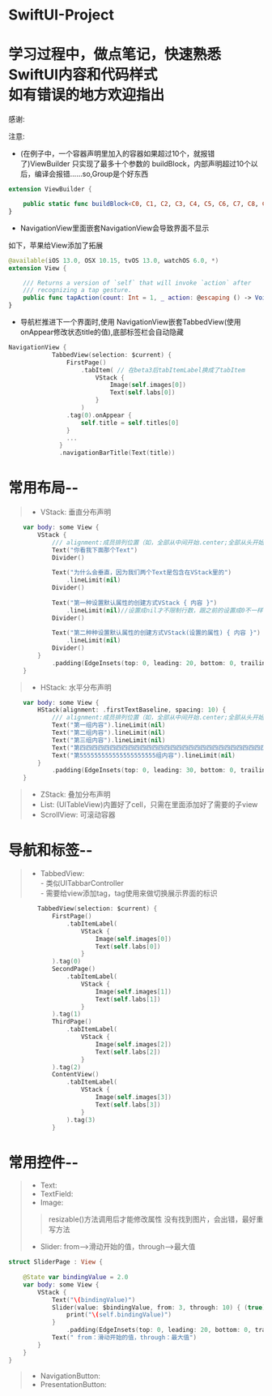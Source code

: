 # SwiftUI-Project
学习过程中，做点笔记，快速熟悉SwiftUI内容和代码样式       
如有错误的地方欢迎指出
==================

感谢:  


注意:    
* (在例子中，一个容器声明里加入的容器如果超过10个，就报错了)ViewBuilder 只实现了最多十个参数的 buildBlock，内部声明超过10个以后，编译会报错……so,Group是个好东西
```swift
extension ViewBuilder {

    public static func buildBlock<C0, C1, C2, C3, C4, C5, C6, C7, C8, C9>(_ c0: C0, _ c1: C1, _ c2: C2, _ c3: C3, _ c4: C4, _ c5: C5, _ c6: C6, _ c7: C7, _ c8: C8, _ c9: C9) -> TupleView<(C0, C1, C2, C3, C4, C5, C6, C7, C8, C9)> where C0 : View, C1 : View, C2 : View, C3 : View, C4 : View, C5 : View, C6 : View, C7 : View, C8 : View, C9 : View
}
```
* NavigationView里面嵌套NavigationView会导致界面不显示

如下，苹果给View添加了拓展
```swift
@available(iOS 13.0, OSX 10.15, tvOS 13.0, watchOS 6.0, *)
extension View {

    /// Returns a version of `self` that will invoke `action` after
    /// recognizing a tap gesture.
    public func tapAction(count: Int = 1, _ action: @escaping () -> Void) -> _AutoResultView<Self>
}

```
* 导航栏推进下一个界面时,使用 NavigationView嵌套TabbedView(使用onAppear修改状态title的值),底部标签栏会自动隐藏
```swift
NavigationView {
            TabbedView(selection: $current) {
                FirstPage()
                    .tabItem( // 在beta3后tabItemLabel换成了tabItem
                        VStack {
                            Image(self.images[0])
                            Text(self.labs[0])
                        }
                    )
                .tag(0).onAppear {
                    self.title = self.titles[0]
                }
                ...
              }
              .navigationBarTitle(Text(title))
```

常用布局--
=========
> * VStack:  垂直分布声明
```swift
    var body: some View {
        VStack {
            /// alignment:成员排列位置（如，全部从中间开始.center;全部从头开始.leading）\nspacing:成员之间的间距
            Text("你看我下面那个Text")
            Divider()
            
            Text("为什么会垂直，因为我们两个Text是包含在VStack里的")
                .lineLimit(nil)
            Divider()
            
            Text("第一种设置默认属性的创建方式VStack { 内容 }")
                .lineLimit(nil)//设置成nil才不限制行数，跟之前的设置成0不一样了
            Divider()
            
            Text("第二种种设置默认属性的创建方式VStack(设置的属性) { 内容 }")
                .lineLimit(nil)
            Divider()
        }
            .padding(EdgeInsets(top: 0, leading: 20, bottom: 0, trailing: 20))
    }
```
> * HStack:  水平分布声明
```swift
    var body: some View {
        HStack(alignment: .firstTextBaseline, spacing: 10) {
            /// alignment:成员排列位置（如，全部从中间开始.center;全部从头开始.leading）\nspacing:成员之间的间距
            Text("第一组内容").lineLimit(nil)
            Text("第二组内容").lineLimit(nil)
            Text("第三组内容").lineLimit(nil)
            Text("第四四四四四四四四四四四四四四四四四四四四四四四四四四四四四四四四组内容").lineLimit(nil)
            Text("第555555555555555555555组内容").lineLimit(nil)
        }
            .padding(EdgeInsets(top: 0, leading: 30, bottom: 0, trailing: 0))
    }
```
> * ZStack:  叠加分布声明
> * List:    (UITableView)内置好了cell，只需在里面添加好了需要的子view
> * ScrollView: 可滚动容器

导航和标签--  
=========
> * TabbedView:  
    - 类似UITabbarController   
    - 需要给view添加tag，tag使用来做切换展示界面的标识
```swift
        TabbedView(selection: $current) {
            FirstPage()
                .tabItemLabel(
                    VStack {
                        Image(self.images[0])
                        Text(self.labs[0])
                    }
            ).tag(0)
            SecondPage()
                .tabItemLabel(
                    VStack {
                        Image(self.images[1])
                        Text(self.labs[1])
                    }
            ).tag(1)
            ThirdPage()
                .tabItemLabel(
                    VStack {
                        Image(self.images[2])
                        Text(self.labs[2])
                    }
            ).tag(2)
            ContentView()
                .tabItemLabel(
                    VStack {
                        Image(self.images[3])
                        Text(self.labs[3])
                    }
                ).tag(3)
            }
```

常用控件--
=========
> * Text:  
> * TextField: 
> * Image:
> > resizable()方法调用后才能修改属性
> > 没有找到图片，会出错，最好重写方法
> * Slider: from-->滑动开始的值，through-->最大值
```swift
struct SliderPage : View {
    
    @State var bindingValue = 2.0
    var body: some View {
        VStack {
            Text("\(bindingValue)")
            Slider(value: $bindingValue, from: 3, through: 10) { (true) in
                print("\(self.bindingValue)")
            }
                .padding(EdgeInsets(top: 0, leading: 20, bottom: 0, trailing: 20))
            Text(" from：滑动开始的值，through：最大值")
        }
    }
}
```
> * NavigationButton:  
> * PresentationButton:  
    
